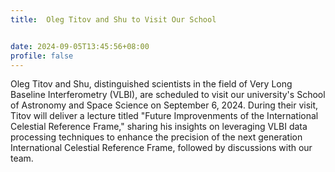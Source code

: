 ```yaml
---
title:  Oleg Titov and Shu to Visit Our School


date: 2024-09-05T13:45:56+08:00
profile: false
---
```



<!--more-->

Oleg Titov and Shu, distinguished scientists in the field of Very Long Baseline Interferometry (VLBI), are scheduled to visit our university's School of Astronomy and Space Science on September 6, 2024. During their visit, Titov will deliver a lecture titled "Future Improvenments of the International Celestial Reference Frame," sharing his insights on leveraging VLBI data processing techniques to enhance the precision of the next generation International Celestial Reference Frame, followed by discussions with our team.
